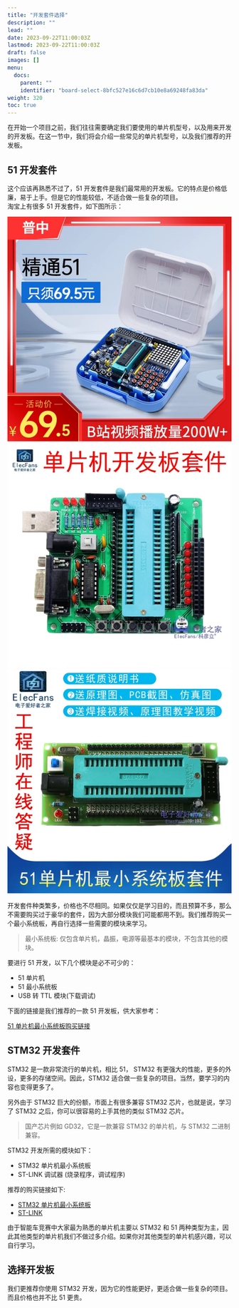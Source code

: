 ```yaml
---
title: "开发套件选择"
description: ""
lead: ""
date: 2023-09-22T11:00:03Z
lastmod: 2023-09-22T11:00:03Z
draft: false
images: []
menu:
  docs:
    parent: ""
    identifier: "board-select-8bfc527e16c6d7cb10e8a69248fa83da"
weight: 320
toc: true
---
```


在开始一个项目之前，我们往往需要确定我们要使用的单片机型号，以及用来开发的开发板。在这一节中，我们将会介绍一些常见的单片机型号，以及我们推荐的开发板。

## 51 开发套件

这个应该再熟悉不过了，51 开发套件是我们最常用的开发板。它的特点是价格低廉，易于上手。但是它的性能较低，不适合做一些复杂的项目。     
淘宝上有很多 51 开发套件，如下图所示：

![51开发套件](image.png)![51开发套件](image-1.png)![开发套件](image-2.png)


开发套件种类繁多，价格也不尽相同。如果仅仅是学习目的，而且预算不多，那么不需要购买过于豪华的套件，因为大部分模块我们可能都用不到。我们推荐购买一个最小系统板，再自行选择一些需要的模块来学习。

> 最小系统板: 仅包含单片机，晶振，电源等最基本的模块，不包含其他的模块。

要进行 51 开发，以下几个模块是必不可少的：

- 51 单片机
- 51 最小系统板
- USB 转 TTL 模块(下载调试)

下面的链接是我们推荐的一款 51 开发板，供大家参考：

[51 单片机最小系统板购买链接](https://detail.tmall.com/item.htm?id=733700900367&skuId=5074892596286)


## STM32 开发套件

STM32 是一款非常流行的单片机，相比 51， STM32 有更强大的性能，更多的外设，更多的存储空间。因此，STM32 适合做一些复杂的项目。当然，要学习的内容也变得更多了。    

另外由于 STM32 巨大的份额，市面上有很多兼容 STM32 芯片，也就是说，学习了 STM32 之后，你可以很容易的上手其他的类似 STM32 芯片。

> 国产芯片例如 GD32，它是一款兼容 STM32 的单片机，与 STM32 二进制兼容。

STM32 开发所需的模块如下：

- STM32 单片机最小系统板
- ST-LINK 调试器 (烧录程序，调试程序)

推荐的购买链接如下:

- [STM32 单片机最小系统板](https://detail.tmall.com/item.htm?id=696397714719&skuId=4941053489542)
- [ST-LINK](https://detail.tmall.com/item.htm?id=696397714719&skuId=4941053489543)

由于智能车竞赛中大家最为熟悉的单片机主要以 STM32 和 51 两种类型为主，因此其他类型的单片机我们不做过多介绍。如果你对其他类型的单片机感兴趣，可以自行学习。

## 选择开发板

我们更推荐你使用 STM32 开发，因为它的性能更好，更适合做一些复杂的项目。而且价格也并不比 51 更贵。